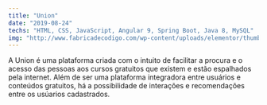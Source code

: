 ```yaml
---
title: "Union"
date: "2019-08-24"
techs: "HTML, CSS, JavaScript, Angular 9, Spring Boot, Java 8, MySQL"
img: "http://www.fabricadecodigo.com/wp-content/uploads/elementor/thumbs/app-lista-de-compras-com-ionic-ogd6rlkjp8b3bw4274feyfx8m501w3abksu6huy874.png"
---
```


A Union é uma plataforma criada com o intuito de facilitar a procura e o acesso das pessoas aos cursos gratuitos que existem e estão espalhados pela internet. Além de ser uma plataforma integradora entre usuários e conteúdos gratuitos, há a possibilidade de interações e recomendações entre os usúarios cadastrados.